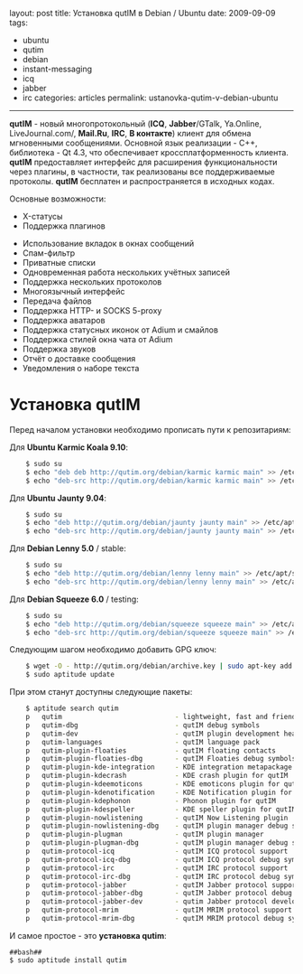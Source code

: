 layout: post
title: Установка qutIM в Debian / Ubuntu
date: 2009-09-09
tags:
- ubuntu
-  qutim
-  debian
-  instant-messaging
-  icq
-  jabber
-  irc
categories: articles
permalink: ustanovka-qutim-v-debian-ubuntu
---
**qutIM** - новый многопротокольный (**ICQ**, **Jabber**/GTalk, Ya.Online, LiveJournal.com/, **Mail.Ru**, **IRC**,  **В контакте**) клиент для обмена мгновенными сообщениями. Основной язык реализации - C++,  библиотека - Qt 4.3, что обеспечивает кроссплатформенность клиента. **qutIM** предоставляет интерфейс для расширения функциональности через плагины, в частности, так реализованы все поддерживаемые протоколы. **qutIM** бесплатен и распространяется в исходных кодах.

Основные возможности:

  * X-статусы
  * Поддержка плагинов
<!-- more -->
  * Использование вкладок в окнах сообщений
  * Спам-фильтр
  * Приватные списки
  * Одновременная работа нескольких учётных записей
  * Поддержка нескольких протоколов
  * Многоязычный интерфейс
  * Передача файлов
  * Поддержка HTTP- и SOCKS 5-proxy
  * Поддержка аватаров
  * Поддержка статусных иконок от Adium и смайлов
  * Поддержка стилей окна чата от Adium
  * Поддержка звуков
  * Отчёт о доставке сообщения
  * Уведомления о наборе текста

Установка qutIM
===========
Перед началом установки необходимо прописать пути к репозитариям:

Для **Ubuntu Karmic Koala 9.10**:

``` bash
    $ sudo su
    $ echo "deb deb http://qutim.org/debian/karmic karmic main" >> /etc/apt/sources.list
    $ echo "deb-src http://qutim.org/debian/karmic karmic main" >> /etc/apt/sources.list
```
Для **Ubuntu Jaunty 9.04**:

``` bash
    $ sudo su
    $ echo "deb http://qutim.org/debian/jaunty jaunty main" >> /etc/apt/sources.list
    $ echo "deb-src http://qutim.org/debian/jaunty jaunty main" >> /etc/apt/sources.list
```
Для **Debian Lenny 5.0** / stable:

``` bash
    $ sudo su
    $ echo "deb http://qutim.org/debian/lenny lenny main" >> /etc/apt/sources.list
    $ echo "deb-src http://qutim.org/debian/lenny lenny main" >> /etc/apt/sources.list
```
Для **Debian Squeeze 6.0** / testing:

``` bash
    $ sudo su
    $ echo "deb http://qutim.org/debian/squeeze squeeze main" >> /etc/apt/sources.list
    $ echo "deb-src http://qutim.org/debian/squeeze squeeze main" >> /etc/apt/sources.list
```
Следующим шагом необходимо добавить GPG ключ:

``` bash
    $ wget -O - http://qutim.org/debian/archive.key | sudo apt-key add -
    $ sudo aptitude update
```
При этом станут доступны следующие пакеты:

``` bash
    $ aptitude search qutim
    p   qutim                            - lightweight, fast and friendly Instant Messenger
    p   qutim-dbg                        - qutIM debug symbols
    p   qutim-dev                        - qutIM plugin development headers
    p   qutim-languages                  - qutIM language pack
    p   qutim-plugin-floaties            - qutIM floating contacts
    p   qutim-plugin-floaties-dbg        - qutIM Floaties debug symbols
    p   qutim-plugin-kde-integration     - KDE integration metapackage set
    p   qutim-plugin-kdecrash            - KDE crash plugin for qutIM
    p   qutim-plugin-kdeemoticons        - KDE emoticons plugin for qutIM
    p   qutim-plugin-kdenotification     - KDE Notification plugin for qutIM
    p   qutim-plugin-kdephonon           - Phonon plugin for qutIM
    p   qutim-plugin-kdespeller          - KDE speller plugin for qutIM
    p   qutim-plugin-nowlistening        - qutIM Now Listening plugin
    p   qutim-plugin-nowlistening-dbg    - qutIM plugin manager debug symbols
    p   qutim-plugin-plugman             - qutIM plugin manager
    p   qutim-plugin-plugman-dbg         - qutIM plugin manager debug symbols
    p   qutim-protocol-icq               - qutIM ICQ protocol support
    p   qutim-protocol-icq-dbg           - qutIM ICQ protocol debug symbols
    p   qutim-protocol-irc               - qutIM IRC protocol support
    p   qutim-protocol-irc-dbg           - qutIM IRC protocol debug symbols
    p   qutim-protocol-jabber            - qutIM Jabber protocol support
    p   qutim-protocol-jabber-dbg        - qutIM Jabber protocol debug symbols
    p   qutim-protocol-jabber-dev        - qutim Jabber protocol development headers
    p   qutim-protocol-mrim              - qutIM MRIM protocol support
    p   qutim-protocol-mrim-dbg          - qutIM MRIM protocol debug symbols
```
И самое простое - это **установка qutim**:

    ##bash##
    $ sudo aptitude install qutim
